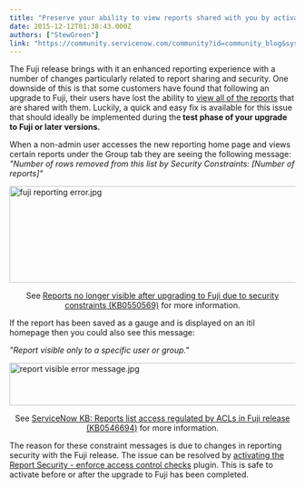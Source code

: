 ```yaml
---
title: "Preserve your ability to view reports shared with you by activating the Report Security plugin"
date: 2015-12-12T01:38:43.000Z
authors: ["StewGreen"]
link: "https://community.servicenow.com/community?id=community_blog&sys_id=14ccee25dbd0dbc01dcaf3231f96193f"
---
```

<p>The Fuji release brings with it an enhanced reporting experience with a number of changes particularly related to report sharing and security. One downside of this is that some customers have found that following an upgrade to Fuji, their users have lost the ability to <a title="ki.servicenow.com/index.php?title=Generating_Reports#Viewing_the_Reports_List" href="http://wiki.servicenow.com/index.php?title=Generating_Reports#Viewing_the_Reports_List">view all of the reports</a> that are shared with them. Luckily, a quick and easy fix is available for this issue that should ideally be implemented during the<strong> test phase of your upgrade to Fuji or later versions.</strong></p><p></p><p>When a non-admin user accesses the new reporting home page and views certain reports under the Group tab they are seeing the following message: <em>"Number of rows removed from this list by Security Constraints: [Number of reports]"</em></p><p></p><p><img   alt="fuji reporting error.jpg" class="image-2 jive-image" src="96e1490adbd09f048c8ef4621f961902.iix" style="width: 620px; height: 170px; display: block; margin-left: auto; margin-right: auto;"/></p><p></p><p style="text-align: center;">See <a href="https://hi.service-now.com/kb_view.do?sysparm_article=KB0550569" title="https://hi.service-now.com/kb_view.do?sysparm_article=KB0550569">Reports no longer visible after upgrading to Fuji due to security constraints (KB0550569)</a> for more information.</p><p></p><p>If the report has been saved as a gauge and is displayed on an itil homepage then you could also see this message:</p><p><em>"Report visible only to a specific user or group."</em></p><p></p><p><img   alt="report visible error message.jpg" class="image-3 jive-image" src="04606486dbdc9fc068c1fb651f96193d.iix" style="width: 620px; height: 75px; display: block; margin-left: auto; margin-right: auto;"/></p><p style="text-align: center;">See <a href="https://hi.service-now.com/kb_view.do?sysparm_article=KB0546694" title="https://hi.service-now.com/kb_view.do?sysparm_article=KB0546694">ServiceNow KB: Reports list access regulated by ACLs in Fuji release (KB0546694)</a> for more information.<strong><br/></strong></p><p></p><p>The reason for these constraint messages is due to changes in reporting security with the Fuji release. The issue can be resolved by <a title="ki.servicenow.com/index.php?title=Administering_Reports#Report_Security" href="http://wiki.servicenow.com/index.php?title=Administering_Reports#Report_Security">activating the Report Security - enforce access control checks</a> plugin. This is safe to activate before or after the upgrade to Fuji has been completed.</p>